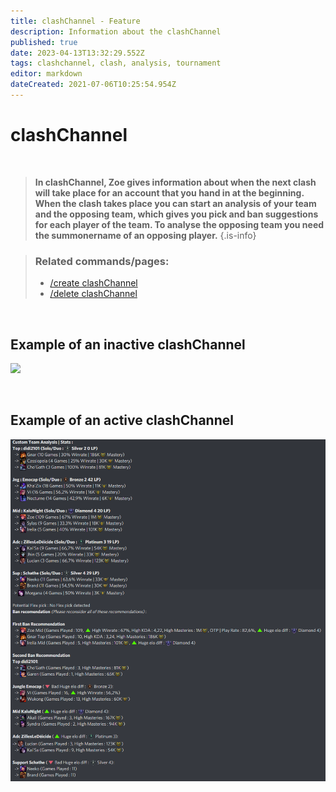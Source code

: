 ```yaml
---
title: clashChannel - Feature
description: Information about the clashChannel
published: true
date: 2023-04-13T13:32:29.552Z
tags: clashchannel, clash, analysis, tournament
editor: markdown
dateCreated: 2021-07-06T10:25:54.954Z
---
```


# clashChannel

<br>

>**In clashChannel, Zoe gives information about when the next clash will take place for an account that you hand in at the beginning. When the clash takes place you can start an analysis of your team and the opposing team, which gives you pick and ban suggestions for each player of the team. To analyse the opposing team you need the summonername of an opposing player.** 
>{.is-info}


>### Related commands/pages:
>-   [/create clashChannel](/en/commands/create/clashChannel/)
>-   [/delete clashChannel](/en/commands/delete/clashChannel/)

<br>

## Example of an inactive clashChannel

![](/new_clashinactive.png)

<br>

## Example of an active clashChannel

![](/teamanalysisexample.png)